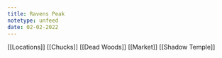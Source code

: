 ```yaml
---
title: Ravens Peak
notetype: unfeed
date: 02-02-2022
---
```


[[Locations]]
[[Chucks]]
[[Dead Woods]]
[[Market]]
[[Shadow Temple]]
